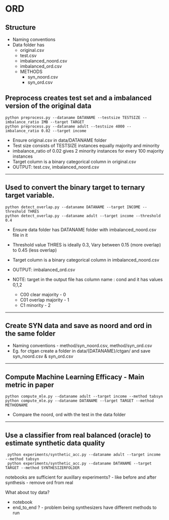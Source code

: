 # ORD

## Structure
- Naming conventions
- Data folder has 
    - original.csv
    - test.csv
    - imbalanced_noord.csv
    - imbalanced_ord.csv
    - METHODS
        - syn_noord.csv
        - syn_ord.csv

## Preprocess creates test set and a imbalanced version of the original data 
```
python preprocess.py --dataname DATANAME --testsize TESTSIZE --imbalance_ratio IMB --target TARGET
python preprocess.py --dataname adult --testsize 4000 --imbalance_ratio 0.02 --target income
```
- Ensure original.csv in data/DATANAME folder 
- Test size consists of TESTSIZE instances equally majority and minority
- imbalance_ratio of 0.02 gives 2 minority instances for every 100 majority instances
- Target column is a binary categorical column in original.csv
- OUTPUT: test.csv, imbalanced_noord.csv

---
## Used to convert the binary target to ternary target variable.
```
python detect_overlap.py --dataname DATANAME --target INCOME --threshold THRES
python detect_overlap.py --dataname adult --target income --threshold 0.4
```
- Ensure data folder has DATANAME folder with imbalanced_noord.csv file in it
- Threshold value THRES is ideally 0.3, Vary between 0.15 (more overlap) to 0.45 (less overlap)
- Target column is a binary categorical column in imbalanced_noord.csv
- OUTPUT: imbalanced_ord.csv

- NOTE: target in the output file has column name : cond and it has values 0,1,2
    - C00 clear majority - 0
    - C01 overlap majority - 1
    - C1  minority - 2


----

## Create SYN data and save as noord and ord in the same folder
- Naming conventions - method/syn_noord.csv, method/syn_ord.csv
- Eg. for ctgan create a folder in data/{DATANAME}/ctgan/ and save syn_noord.csv & syn_ord.csv
---
## Compute Machine Learning Efficacy - Main metric in paper
```
python compute_mle.py --dataname adult --target income --method tabsyn
python compute_mle.py --dataname DATANAME --target TARGET --method METHODNAME
```
- Compare the noord, ord with the test in the data folder

---
## Use a classifier from real balanced (oracle) to estimate synthetic data quality
```
 python experiments/synthetic_acc.py --dataname adult --target income --method tabsyn
 python experiments/synthetic_acc.py --dataname DATANAME --target TARGET --method SYNTHESIZERFOLDER
 ```


notebooks are sufficient for auxillary experiments? 
	- like before and after synthesis
	- remove ord from real
	
	
What about toy data? 
- notebook
- end_to_end ? - problem being synthesizers have different methods to run
```